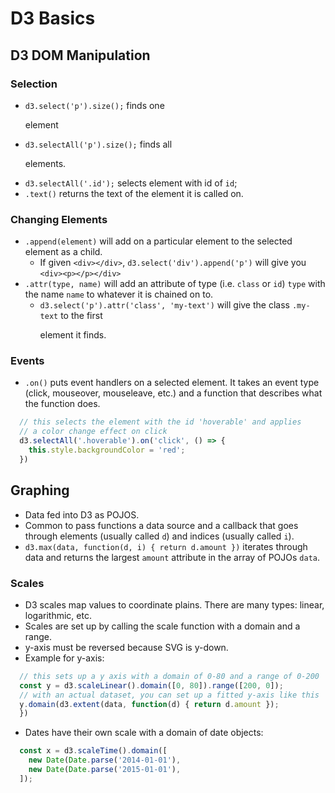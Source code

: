 # D3 Basics

## D3 DOM Manipulation

### Selection

  - `d3.select('p').size();` finds one <p> element
  - `d3.selectAll('p').size();` finds all <p> elements.
  - `d3.selectAll('.id');` selects element with id of `id`;
  - `.text()` returns the text of the element it is called on.

### Changing Elements
  - `.append(element)` will add on a particular element to the selected element as a child.
    - If given `<div></div>`, `d3.select('div').append('p')` will give you `<div><p></p></div>`
  - `.attr(type, name)` will add an attribute of type (i.e. `class` or `id`) `type` with the name `name` to whatever it is chained on to.
    - `d3.select('p').attr('class', 'my-text')` will give the class `.my-text` to the first <p> element it finds.


### Events

  - `.on()` puts event handlers on a selected element. It takes an event type (click, mouseover, mouseleave, etc.) and a function that describes what the function does.
  ``` javascript
    // this selects the element with the id 'hoverable' and applies
    // a color change effect on click
    d3.selectAll('.hoverable').on('click', () => {
      this.style.backgroundColor = 'red';
    })
  ```

## Graphing
  - Data fed into D3 as POJOS.
  - Common to pass functions a data source and a callback that goes through elements (usually called `d`) and indices (usually called `i`).
  - `d3.max(data, function(d, i) { return d.amount })` iterates through data and returns the largest `amount` attribute in the array of POJOs `data`.

### Scales
  - D3 scales map values to coordinate plains. There are many types: linear, logarithmic, etc.
  - Scales are set up by calling the scale function with a domain and a range.
  - y-axis must be reversed because SVG is y-down.
  - Example for y-axis:
  ``` javascript
    // this sets up a y axis with a domain of 0-80 and a range of 0-200
    const y = d3.scaleLinear().domain([0, 80]).range([200, 0]);
    // with an actual dataset, you can set up a fitted y-axis like this
    y.domain(d3.extent(data, function(d) { return d.amount });
    })
  ```
  - Dates have their own scale with a domain of date objects:
  ``` javascript
    const x = d3.scaleTime().domain([
      new Date(Date.parse('2014-01-01'),
      new Date(Date.parse('2015-01-01'),
    ]);
  ```
